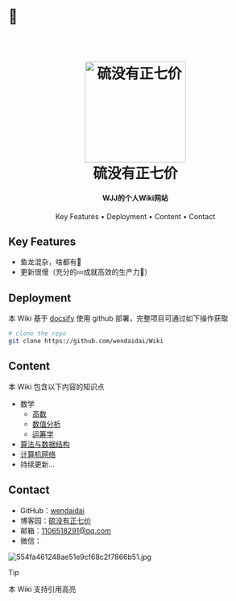 # 🤪

<h1 align="center">
  <br>
  <a href="https://sm.ms/image/nLxuReH6v8jrbht" target="_blank"><img src="https://s2.loli.net/2022/07/09/j1Kl7Cia2FdgGND.jpg" alt="硫没有正七价" width="200"></a>
  <br>
  硫没有正七价
  <br>
</h1>

<h4 align="center">WJJ的个人Wiki网站</h4>

<!-- <p align="center">
  <a href="https://badge.fury.io/js/electron-markdownify">
    <img src="https://badge.fury.io/js/electron-markdownify.svg"
         alt="Gitter">
  </a>
  <a href="https://gitter.im/amitmerchant1990/electron-markdownify"><img src="https://badges.gitter.im/amitmerchant1990/electron-markdownify.svg"></a>
  <a href="https://saythanks.io/to/bullredeyes@gmail.com">
      <img src="https://img.shields.io/badge/SayThanks.io-%E2%98%BC-1EAEDB.svg">
  </a>
  <a href="https://www.paypal.me/AmitMerchant">
    <img src="https://img.shields.io/badge/$-donate-ff69b4.svg?maxAge=2592000&amp;style=flat">
  </a>
</p> -->

<p align="center">
  <a>Key Features</a> •
  <a>Deployment</a> •
  <a>Content</a> •
  <a>Contact</a> 
</p>

## Key Features

- 鱼龙混杂，啥都有🙈
- 更新很慢（充分的💤成就高效的生产力🐶）

## Deployment
本 Wiki 基于 [docsify](https://docsify.js.org/#/) 使用 github 部署，完整项目可通过如下操作获取
```bash
# clone the repo
git clone https://github.com/wendaidai/Wiki
```

## Content
本 Wiki 包含以下内容的知识点
- 数学
  - [高数](/Additional_Math/01-propaedeutics.md)
  - [数值分析](Computing_Method/exam.md)
  - [运筹学](O.R/1.simplex_algorithm.md)
- [算法与数据结构](/DS_AL/DS/linked_list.md)
- [计算机网络](/Network/1.overview.md)
- 持续更新...

## Contact
- GitHub：[wendaidai](https://github.com/wendaidai)
- 博客园：[硫没有正七价](https://www.cnblogs.com/wendaidai/)
- 邮箱：1106518291@qq.com
- 微信：
  
![554fa461248ae51e9cf68c2f7866b51.jpg](https://s2.loli.net/2022/07/09/nLxuReH6v8jrbht.jpg)

> [!tip]
> 本 Wiki 支持引用高亮

<span id="busuanzi_container_site_pv" style='display:none'>
    👀 本站总访问量：<span id="busuanzi_value_site_pv"></span> 次
</span>
<span id="busuanzi_container_site_uv" style='display:none'>
    | 🚴‍♂️ 本站总访客数：<span id="busuanzi_value_site_uv"></span> 人
</span>

<link rel="stylesheet" href="https://cdnjs.cloudflare.com/ajax/libs/social-share.js/1.0.16/css/share.min.css">
<div class="social-share"></div>
<script type="text/javascript" src="https://cdnjs.cloudflare.com/ajax/libs/social-share.js/1.0.16/js/social-share.min.js"></script>
